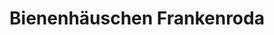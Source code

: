 ---
title: "Bienenhäuschen Frankenroda"
url: /eisenach/bienenhaeuschen-frankenroda/
shop: Bioladen
---